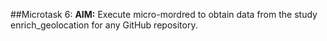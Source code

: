 ##Microtask 6:
**AIM:** Execute micro-mordred to obtain data from the study enrich_geolocation for any GitHub repository.
